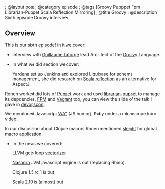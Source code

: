; @layout post
; @category  episode
; @tags  [Groovy Pupppet Fpm Librarian-Puppet Scala Reflection Mirroring]
; @title Groovy
; @description Sixth episode Groovy interview

## Overview 

This is our sixth [episode!](http://dl.dropbox.com/u/116845/lambda-pod-6.mp3) in it we cover:

 * Interview with [Guillaume Laforge](http://glaforge.appspot.com/) lead Architect of the [Groovy](http://groovy.codehaus.org/) Language.

 * In what we did section we cover:

    Yardena set up Jenkins and explored [Liquibase](http://www.liquibase.org/) for schema management, she did research on [Scala reflection](http://www.scala-lang.org/archives/downloads/distrib/files/nightly/docs/library/scala/reflect/api/Mirror.html) as an alternative for AspectJ.

  Ronen worked did lots of [Puppet](http://puppetlabs.com/puppet/what-is-puppet/) work and used [librarian-puppet](https://github.com/rodjek/librarian-puppet) to manage its depdencies, [FPM](http://narkisr.github.io/lambda-pod/episode/2013/01/29/lambda-pod-groovy-episode/url) and [Vagrant](http://narkisr.github.io/lambda-pod/episode/2013/01/29/lambda-pod-groovy-episode/url) too, you can view the slide of the talk I gave in [devopscon](http://narkisr.github.com/vagrant-sketching-board/index.html#/).

   We mentioned Javascript [WAT](http://www.youtube.com/watch?v=kXEgk1Hdze0&feature=youtu.be) (JS humor), Ruby under a microscope intro [video](http://www.youtube.com/watch?feature=player_embedded&v=0npv906IQag).

  In our discussion about Clojure macros Ronen mentioned [sleight](https://github.com/ztellman/sleight) for global macro application.

 * In the news we covered:

   LLVM gets loop [vectorizer](http://www.phoronix.com/scan.php?page=news_item&px=MTIxNTY)

   [Nashorn](http://mail.openjdk.java.net/pipermail/announce/2012-November/000139.html) JVM javascript engine is out (replacing Rhino).

   Clojure 1.5 rc 1 is out

   Scala 2.10 is (almost) out
